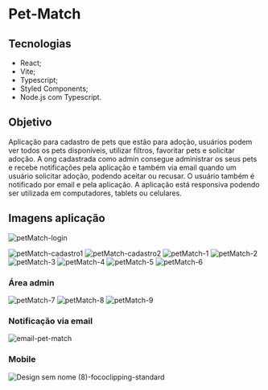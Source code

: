 # Pet-Match

## Tecnologias
- React;
- Vite;
- Typescript;
- Styled Components;
- Node.js com Typescript.

## Objetivo
Aplicação para cadastro de pets que estão para adoção, usuários podem ver todos os pets disponíveis, utilizar filtros, favoritar pets e solicitar adoção. A ong cadastrada como admin consegue administrar os seus pets e recebe notificações pela aplicação e também via email quando um usuário solicitar adoção, podendo aceitar ou recusar. O usuário também é notificado por email e pela aplicação.
A aplicação está responsiva podendo ser utilizada em computadores, tablets ou celulares.

## Imagens aplicação

![petMatch-login](https://github.com/Daniflav94/Pet-Match_Fullstack/assets/99519903/903f6309-e684-43fb-a877-b0264f6f074c)

![petMatch-cadastro1](https://github.com/Daniflav94/Pet-Match_Fullstack/assets/99519903/081b4812-9c73-4d6b-bbac-50e48430d1d8)
![petMatch-cadastro2](https://github.com/Daniflav94/Pet-Match_Fullstack/assets/99519903/35a96268-e3e0-4d53-be23-bbbc55276850)
![petMatch-1](https://github.com/Daniflav94/Pet-Match_Fullstack/assets/99519903/43823c1d-8ebd-44ed-9c3d-5d5581b07544)
![petMatch-2](https://github.com/Daniflav94/Pet-Match_Fullstack/assets/99519903/a122de9a-efa0-406e-b1cc-24696c1ca1d5)
![petMatch-3](https://github.com/Daniflav94/Pet-Match_Fullstack/assets/99519903/e3a534ff-58eb-4552-a8c8-f13ae60a77a5)
![petMatch-4](https://github.com/Daniflav94/Pet-Match_Fullstack/assets/99519903/a8516804-b82c-43da-bf7a-e586b68b58db)
![petMatch-5](https://github.com/Daniflav94/Pet-Match_Fullstack/assets/99519903/8982a9e6-6840-45ee-9d88-bad312598e67)
![petMatch-6](https://github.com/Daniflav94/Pet-Match_Fullstack/assets/99519903/455148b0-fd8e-4d1d-a024-383fd489a088)

### Área admin
![petMatch-7](https://github.com/Daniflav94/Pet-Match_Fullstack/assets/99519903/19b805da-b371-4f79-b855-a64379e380aa)
![petMatch-8](https://github.com/Daniflav94/Pet-Match_Fullstack/assets/99519903/7826e30a-5733-41fc-a4e3-73448f76ce00)
![petMatch-9](https://github.com/Daniflav94/Pet-Match_Fullstack/assets/99519903/94d45942-ba59-4f90-a090-46978845116e)

### Notificação via email
![email-pet-match](https://github.com/Daniflav94/Pet-Match_Fullstack/assets/99519903/efd1232a-e71b-418c-82b4-79c528cd0b76)


### Mobile

![Design sem nome (8)-fococlipping-standard](https://github.com/Daniflav94/Pet-Match_Fullstack/assets/99519903/1c4eb587-9832-4a07-9fc1-a07ddb04c669)





